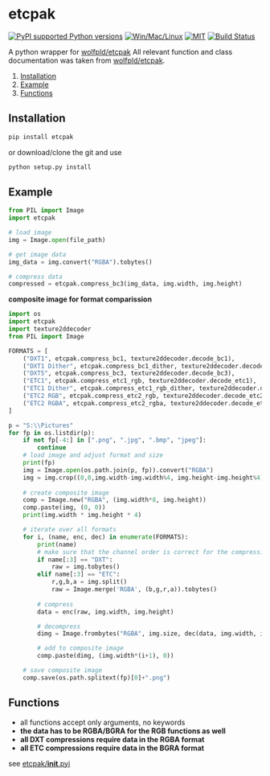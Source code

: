 # etcpak

[![PyPI supported Python versions](https://img.shields.io/pypi/pyversions/etcpak.svg)](https://pypi.python.org/pypi/etcpak)
[![Win/Mac/Linux](https://img.shields.io/badge/platform-windows%20%7C%20macos%20%7C%20linux-informational)]()
[![MIT](https://img.shields.io/pypi/l/etcpak.svg)](https://github.com/K0lb3/etcpak/blob/master/LICENSE)
[![Build Status](https://github.com/K0lb3/etcpak/workflows/CI/badge.svg?branch=master)](https://github.com/K0lb3/etcpak/actions?query=workflow%3A%22CI%22)

A python wrapper for [wolfpld/etcpak](https://github.com/wolfpld/etcpak)
All relevant function  and class documentation was taken from [wolfpld/etcpak](https://github.com/wolfpld/etcpak).

1. [Installation](https://github.com/K0lb3/etcpak#installation)
2. [Example](https://github.com/K0lb3/etcpak#example)
3. [Functions](https://github.com/K0lb3/etcpak#functions)

## Installation

```cmd
pip install etcpak
```

or download/clone the git and use

```cmd
python setup.py install
```

## Example

```python
from PIL import Image
import etcpak

# load image
img = Image.open(file_path)

# get image data
img_data = img.convert("RGBA").tobytes()

# compress data
compressed = etcpak.compress_bc3(img_data, img.width, img.height)
```

__composite image for format comparission__
```python
import os
import etcpak
import texture2ddecoder
from PIL import Image

FORMATS = [
    ("DXT1", etcpak.compress_bc1, texture2ddecoder.decode_bc1),
    ("DXT1 Dither", etcpak.compress_bc1_dither, texture2ddecoder.decode_bc1),
    ("DXT5", etcpak.compress_bc3, texture2ddecoder.decode_bc3),
    ("ETC1", etcpak.compress_etc1_rgb, texture2ddecoder.decode_etc1),
    ("ETC1 Dither", etcpak.compress_etc1_rgb_dither, texture2ddecoder.decode_etc1),
    ("ETC2 RGB", etcpak.compress_etc2_rgb, texture2ddecoder.decode_etc2),
    ("ETC2 RGBA", etcpak.compress_etc2_rgba, texture2ddecoder.decode_etc2a8)
]

p = "S:\\Pictures"
for fp in os.listdir(p):
    if not fp[-4:] in [".png", ".jpg", ".bmp", "jpeg"]:
        continue
    # load image and adjust format and size
    print(fp)
    img = Image.open(os.path.join(p, fp)).convert("RGBA")
    img = img.crop((0,0,img.width-img.width%4, img.height-img.height%4))
    
    # create composite image
    comp = Image.new("RGBA", (img.width*8, img.height))
    comp.paste(img, (0, 0))
    print(img.width * img.height * 4)

    # iterate over all formats
    for i, (name, enc, dec) in enumerate(FORMATS):
        print(name)
        # make sure that the channel order is correct for the compression
        if name[:3] == "DXT":
            raw = img.tobytes()
        elif name[:3] == "ETC":
            r,g,b,a = img.split()
            raw = Image.merge('RGBA', (b,g,r,a)).tobytes()
        
        # compress
        data = enc(raw, img.width, img.height)

        # decompress
        dimg = Image.frombytes("RGBA", img.size, dec(data, img.width, img.height), "raw", "BGRA")

        # add to composite image
        comp.paste(dimg, (img.width*(i+1), 0))

    # save composite image
    comp.save(os.path.splitext(fp)[0]+".png")
```

## Functions

* all functions accept only arguments, no keywords
* **the data has to be RGBA/BGRA for the RGB functions as well**
* **all __DXT__ compressions require data in the __RGBA__ format**
* **all __ETC__ compressions require data in the __BGRA__ format**

see [etcpak/__init__.pyi](./etcpak/__init__.pyi)